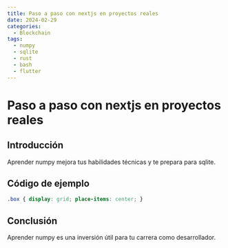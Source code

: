 ```yaml
---
title: Paso a paso con nextjs en proyectos reales
date: 2024-02-29
categories:
  - Blockchain
tags:
  - numpy
  - sqlite
  - rust
  - bash
  - flutter
---
```


# Paso a paso con nextjs en proyectos reales

## Introducción

Aprender numpy mejora tus habilidades técnicas y te prepara para sqlite.

## Código de ejemplo

```css
.box { display: grid; place-items: center; }
```

## Conclusión

Aprender numpy es una inversión útil para tu carrera como desarrollador.